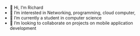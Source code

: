 - 👋 Hi, I’m Richard
- 👀 I’m interested in Networking, programming, cloud computer, 
- 🌱 I’m currently  a student in computer science
- 💞️ I’m looking to collaborate on projects on mobile application development
<!--
 - 📫 How to reach me ...
-->
<!---
007riche/007riche is a ✨ special ✨ repository because its `README.md` (this file) appears on your GitHub profile.
You can click the Preview link to take a look at your changes.
--->
